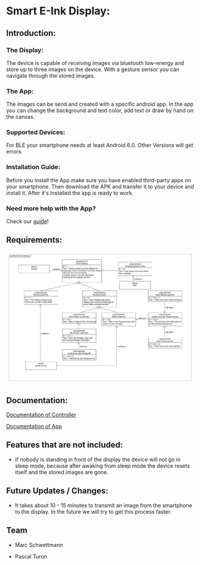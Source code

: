 # Smart E-Ink Display:

## Introduction:

### The Display:

The device is capable of receiving images via bluetooth low-energy and store up to three images on the device. With a gesture sensor you can navigate through the stored images. 

### The App:

The images can be send and created with a specific android app. In the app you can change the background and text color, add text or draw by hand on the canvas. 

### Supported Devices: 

For BLE your smartphone needs at least Android 6.0. Other Versions will get errors.

### Installation Guide: 

Before you install the App make sure you have enabled third-party apps on your smartphone. Then download the APK and transfer it to your device and install it. After it's installed the app is ready to work. 

### Need more help with the App? 

Check our [guide](app-guide.mdl)!

## Requirements: 

<img src="img/requirements.jpg">

## Documentation: 

[Documentation of Controller](board.md)

[Documentation of App](app.md)

## Features that are not included: 

* If nobody is standing in front of the display the device will not go in sleep mode, because after awaking from sleep mode the device resets itself and the stored images are gone.

## Future Updates / Changes:

* It takes about 10 - 15 minutes to transmit an image from the smartphone to the display. In the future we will try to get this process faster.

## Team

* Marc Schwettmann 

* Pascal Turon




